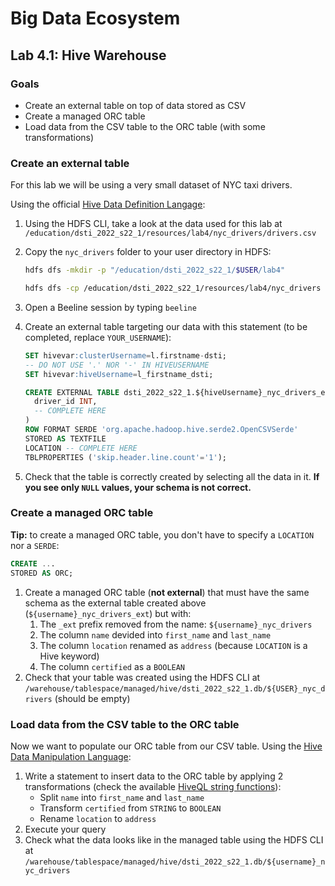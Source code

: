 # Big Data Ecosystem

## Lab 4.1: Hive Warehouse

### Goals

- Create an external table on top of data stored as CSV
- Create a managed ORC table
- Load data from the CSV table to the ORC table (with some transformations)

### Create an external table

For this lab we will be using a very small dataset of NYC taxi drivers.

Using the official [Hive Data Definition Langage](https://cwiki.apache.org/confluence/display/Hive/LanguageManual+DDL):

1. Using the HDFS CLI, take a look at the data used for this lab at `/education/dsti_2022_s22_1/resources/lab4/nyc_drivers/drivers.csv`

2. Copy the `nyc_drivers` folder to your user directory in HDFS:

   ```bash
   hdfs dfs -mkdir -p "/education/dsti_2022_s22_1/$USER/lab4"

   hdfs dfs -cp /education/dsti_2022_s22_1/resources/lab4/nyc_drivers "/education/dsti_2022_s22_1/$USER/lab4"
   ```

3. Open a Beeline session by typing `beeline`

4. Create an external table targeting our data with this statement (to be completed, replace `YOUR_USERNAME`):

   ```sql
   SET hivevar:clusterUsername=l.firstname-dsti;
   -- DO NOT USE '.' NOR '-' IN HIVEUSERNAME
   SET hivevar:hiveUsername=l_firstname_dsti;

   CREATE EXTERNAL TABLE dsti_2022_s22_1.${hiveUsername}_nyc_drivers_ext (
     driver_id INT,
     -- COMPLETE HERE
   )
   ROW FORMAT SERDE 'org.apache.hadoop.hive.serde2.OpenCSVSerde'
   STORED AS TEXTFILE
   LOCATION -- COMPLETE HERE
   TBLPROPERTIES ('skip.header.line.count'='1');
   ```

5. Check that the table is correctly created by selecting all the data in it. **If you see only `NULL` values, your schema is not correct.**

### Create a managed ORC table

**Tip:** to create a managed ORC table, you don't have to specify a `LOCATION` nor a `SERDE`:

```sql
CREATE ...
STORED AS ORC;
```

1. Create a managed ORC table (**not external**) that must have the same schema as the external table created above (`${username}_nyc_drivers_ext`) but with:
   1. The `_ext` prefix removed from the name: `${username}_nyc_drivers`
   2. The column `name` devided into `first_name` and `last_name`
   3. The column `location` renamed as `address` (because `LOCATION` is a Hive keyword)
   4. The column `certified` as a `BOOLEAN`
2. Check that your table was created using the HDFS CLI at `/warehouse/tablespace/managed/hive/dsti_2022_s22_1.db/${USER}_nyc_drivers` (should be empty)

### Load data from the CSV table to the ORC table

Now we want to populate our ORC table from our CSV table. Using the [Hive Data Manipulation Language](https://cwiki.apache.org/confluence/display/Hive/LanguageManual+DML):

1. Write a statement to insert data to the ORC table by applying 2 transformations (check the available [HiveQL string functions](https://cwiki.apache.org/confluence/display/Hive/LanguageManual+UDF#LanguageManualUDF-StringFunctions)):
   - Split `name` into `first_name` and `last_name`
   - Transform `certified` from `STRING` to `BOOLEAN`
   - Rename `location` to `address`
2. Execute your query
3. Check what the data looks like in the managed table using the HDFS CLI at `/warehouse/tablespace/managed/hive/dsti_2022_s22_1.db/${username}_nyc_drivers`
